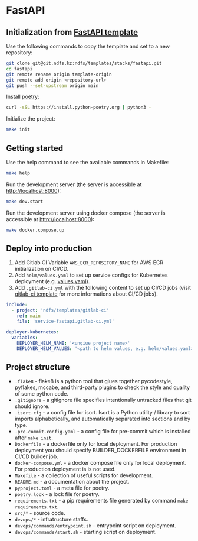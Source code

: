 # FastAPI

## Initialization from [FastAPI template](https://git.ndfs.kz/ndfs/templates/stacks/fastapi)

Use the following commands to copy the template and set to a new repository:

```bash
git clone git@git.ndfs.kz:ndfs/templates/stacks/fastapi.git
cd fastapi
git remote rename origin template-origin
git remote add origin <repository-url>
git push --set-upstream origin main
```

Install [poetry](https://python-poetry.org/docs/):

```bash
curl -sSL https://install.python-poetry.org | python3 -
```

Initialize the project:

```bash
make init
```

## Getting started

Use the help command to see the available commands in Makefile:
```bash
make help
```

Run the development server (the server is accessible at [http://localhost:8000](http://localhost:8000)):
```bash
make dev.start
```

Run the development server using docker compose (the server is accessible at [http://localhost:8000](http://localhost:8000)):
```bash
make docker.compose.up
```

## Deploy into production

1. Add Gitlab CI Variable `AWS_ECR_REPOSITORY_NAME` for AWS ECR initialization on CI/CD.
2. Add `helm/values.yaml` to set up service configs for Kubernetes deployment (e.g. [values.yaml](https://git.ndfs.kz/ndfs/infra/tools/deployers/kubernetes-deployer/-/blob/main/deployer/helm/values/example.yaml)). 
3. Add `.gitlab-ci.yml` with the following content to set up CI/CD jobs (visit [gitlab-ci template](https://git.ndfs.kz/ndfs/templates/gitlab-ci/-/blob/main/service-fastapi.gitlab-ci.yml) for more informations about CI/CD jobs).
```yaml
include:
  - project: 'ndfs/templates/gitlab-ci'
    ref: main
    file: 'service-fastapi.gitlab-ci.yml'

deployer-kubernetes:
  variables:
    DEPLOYER_HELM_NAME: '<unqiue project name>'
    DEPLOYER_HELM_VALUES: '<path to helm values, e.g. helm/values.yaml>'
```

## Project structure

- `.flake8` - flake8 is a python tool that glues together pycodestyle, pyflakes, mccabe, and third-party plugins to check the style and quality of some python code.
- `.gitignore` - a gitignore file specifies intentionally untracked files that git should ignore.
- `.isort.cfg` - a config file for isort. Isort is a Python utility / library to sort imports alphabetically, and automatically separated into sections and by type.
- `.pre-commit-config.yaml` - a config file for pre-commit which is installed after `make init`.
- `Dockerfile` - a dockerfile only for local deployment. For production deployment you should specify BUILDER_DOCKERFILE environment in CI/CD builder job.
- `docker-compose.yml` - a docker compose file only for local deployment. For production deployment is is not used.
- `Makefile` - a collection of useful scripts for development.
- `README.md` - a documentation about the project.
- `pyproject.toml` - a meta file for poetry.
- `poetry.lock` - a lock file for poetry.
- `requirements.txt` - a pip requirements file generated by command `make requirements.txt`.
- `src/*` - source code.
- `devops/*` - infratructure staffs.
- `devops/commands/entrypoint.sh` - entrypoint script on deployment.
- `devops/commands/start.sh` - starting script on deployment.
